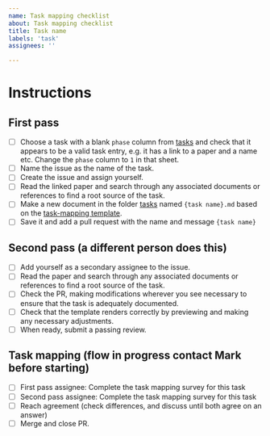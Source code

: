 ```yaml
---
name: Task mapping checklist
about: Task mapping checklist
title: Task name
labels: 'task'
assignees: ''

---
```


# Instructions
## First pass
- [ ] Choose a task with a blank `phase` column from [tasks](https://docs.google.com/spreadsheets/d/1r6JphHOM8K_dCrdX9ESx_05oYGtPVyVejxKBL1B3VL0/edit#gid=1644218186) and check that it appears to be a valid task entry, e.g. it has a link to a paper and a name etc. Change the `phase` column to `1` in that sheet.
- [ ] Name the issue as the name of the task.
- [ ] Create the issue and assign yourself.
- [ ] Read the linked paper and search through any associated documents or references to find a root source of the task. 
- [ ] Make a new document in the folder [tasks](https://github.com/Watts-Lab/task-mapping/tree/master/tasks) named `{task name}.md` based on the [task-mapping template](https://github.com/Watts-Lab/task-mapping/blob/master/task-representation.md).
- [ ] Save it and add a pull request with the name and message `{task name}`

## Second pass (a different person does this)
- [ ] Add yourself as a secondary assignee to the issue.
- [ ] Read the paper and search through any associated documents or references to find a root source of the task. 
- [ ] Check the PR, making modifications wherever you see necessary to ensure that the task is adequately documented.
- [ ] Check that the template renders correctly by previewing and making any necessary adjustments.
- [ ] When ready, submit a passing review.

## Task mapping (flow in progress contact Mark before starting)
- [ ] First pass assignee: Complete the task mapping survey for this task
- [ ] Second pass assignee: Complete the task mapping survey for this task
- [ ] Reach agreement (check differences, and discuss until both agree on an answer)
- [ ] Merge and close PR.
